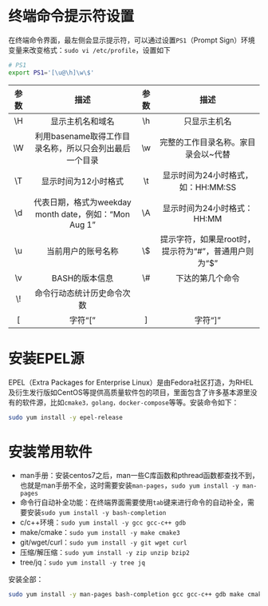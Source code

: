 # 终端命令提示符设置

在终端命令界面，最左侧会显示提示符，可以通过设置`PS1`（Prompt Sign）环境变量来改变格式：`sudo vi /etc/profile`，设置如下

```sh
# PS1
export PS1='[\u@\h]\w\$'
```

| 参数 | 描述 | 参数 | 描述 |
| :---: | :---: | :---: | :---: |
| \H | 显示主机名和域名 | \h | 只显示主机名 |
| \W | 利用basename取得工作目录名称，所以只会列出最后一个目录 | \w | 完整的工作目录名称。家目录会以~代替 |
| \T | 显示时间为12小时格式 | \t | 显示时间为24小时格式，如：HH:MM:SS |
| \d | 代表日期，格式为weekday month date，例如：“Mon Aug 1” | \A | 显示时间为24小时格式：HH:MM |
| \u | 当前用户的账号名称 | \\$ | 提示字符，如果是root时，提示符为“#”，普通用户则为“$” |
| \v | BASH的版本信息 | \\# | 下达的第几个命令 |
| \\! | 命令行动态统计历史命令次数 |||
| [ | 字符“[” | ] | 字符“]” |

# 安装EPEL源

EPEL（Extra Packages for Enterprise Linux）是由Fedora社区打造，为RHEL及衍生发行版如CentOS等提供高质量软件包的项目，里面包含了许多基本源里没有的软件源，比如`cmake3，golang，docker-compose`等等。安装命令如下：

```sh
sudo yum install -y epel-release
```

# 安装常用软件

- man手册：安装centos7之后，man一些C库函数和pthread函数都查找不到，也就是man手册不全，这时需要安装`man-pages`，`sudo yum install -y man-pages`
- 命令行自动补全功能：在终端界面需要使用`tab`键来进行命令的自动补全，需要安装`sudo yum install -y bash-completion`
- c/c++环境：`sudo yum install -y gcc gcc-c++ gdb`
- make/cmake：`sudo yum install -y make cmake3`
- git/wget/curl：`sudo yum install -y git wget curl`
- 压缩/解压缩：`sudo yum install -y zip unzip bzip2`
- tree/jq：`sudo yum install -y tree jq`

安装全部：

```sh
sudo yum install -y man-pages bash-completion gcc gcc-c++ gdb make cmake3 git wget curl zip unzip bzip2 tree jq
```
